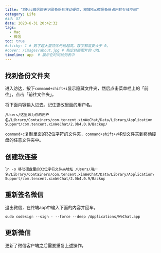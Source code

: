 ```yaml
---
title: "将Mac微信聊天记录备份到移动硬盘，释放Mac微信备份占用的存储空间"
category: Life
#id: 57
date: 2023-8-31 20:42:32
tags: 
  - Mac
  - 微信
toc: true
#sticky: 1 # 数字越大置顶优先级越高。数字都需要大于 0。
#cover: /images/about.jpg # 指定封面图片的 URL
timeline: app  # 展示在时间线列表中
---
```


## 找到备份文件夹

进入访达，按下`command+shift+i`显示隐藏文件夹，然后点击菜单栏上的「前往」，点击「前往文件夹」。

将下面内容输入进去。记住更改里面的用户名。
```
/Users/这里改为你的用户名/Library/Containers/com.tencent.xinWeChat/Data/Library/Application Support/com.tencent.xinWeChat/2.0b4.0.9/Backup/
```

`command+c`复制里面的32位字符的文件夹，`command+shift+v`移动文件夹到移动硬盘的任意文件夹中。

## 创建软连接

```shell
ln -s 移动硬盘里的32位字符文件夹地址 /Users/用户名/Library/Containers/com.tencent.xinWeChat/Data/Library/Application\ Support/com.tencent.xinWeChat/2.0b4.0.9/Backup
```


## 重新签名微信
退出微信，在终端app中输入下面的内容并回车。

```shell
sudo codesign --sign - --force --deep /Applications/WeChat.app
```

## 更新微信

更新了微信客户端之后需要重复上述操作。